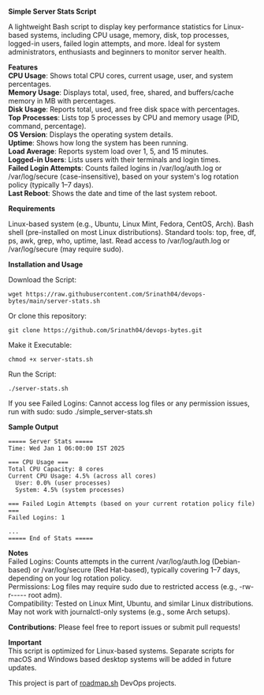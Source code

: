 **Simple Server Stats Script**

A lightweight Bash script to display key performance statistics for Linux-based systems, including CPU usage, memory, disk, top processes, logged-in users, failed login attempts, and more. Ideal for system administrators, enthusiasts and beginners to monitor server health.

**Features**  
**CPU Usage**: Shows total CPU cores, current usage, user, and system percentages.  
**Memory Usage**: Displays total, used, free, shared, and buffers/cache memory in MB with percentages.  
**Disk Usage**: Reports total, used, and free disk space with percentages.  
**Top Processes**: Lists top 5 processes by CPU and memory usage (PID, command, percentage).  
**OS Version**: Displays the operating system details.  
**Uptime**: Shows how long the system has been running.  
**Load Average**: Reports system load over 1, 5, and 15 minutes.  
**Logged-in Users**: Lists users with their terminals and login times.  
**Failed Login Attempts**: Counts failed logins in /var/log/auth.log or /var/log/secure (case-insensitive), based on your system's log rotation policy (typically 1–7 days).  
**Last Reboot**: Shows the date and time of the last system reboot.  

**Requirements**

Linux-based system (e.g., Ubuntu, Linux Mint, Fedora, CentOS, Arch).
Bash shell (pre-installed on most Linux distributions).
Standard tools: top, free, df, ps, awk, grep, who, uptime, last.
Read access to /var/log/auth.log or /var/log/secure (may require sudo).

**Installation and Usage**

Download the Script:
```
wget https://raw.githubusercontent.com/Srinath04/devops-bytes/main/server-stats.sh
```
Or clone this repository:
```
git clone https://github.com/Srinath04/devops-bytes.git
```

Make it Executable:
```
chmod +x server-stats.sh
```

Run the Script:
```
./server-stats.sh
```

If you see Failed Logins: Cannot access log files or any permission issues, run with sudo: sudo ./simple_server-stats.sh

**Sample Output**
```
===== Server Stats =====  
Time: Wed Jan 1 06:00:00 IST 2025  

=== CPU Usage ===  
Total CPU Capacity: 8 cores  
Current CPU Usage: 4.5% (across all cores)  
  User: 0.0% (user processes)  
  System: 4.5% (system processes)  

=== Failed Login Attempts (based on your current rotation policy file) ===  
Failed Logins: 1  

...  
===== End of Stats =====  
```

**Notes**  
Failed Logins: Counts attempts in the current /var/log/auth.log (Debian-based) or /var/log/secure (Red Hat-based), typically covering 1–7 days, depending on your log rotation policy.  
Permissions: Log files may require sudo due to restricted access (e.g., -rw-r----- root adm).  
Compatibility: Tested on Linux Mint, Ubuntu, and similar Linux distributions. May not work with journalctl-only systems (e.g., some Arch setups).  

**Contributions**: Please feel free to report issues or submit pull requests!

**Important**  
This script is optimized for Linux-based systems. 
Separate scripts for macOS and Windows based desktop systems will be added in future updates.

This project is part of [roadmap.sh]([url](https://roadmap.sh/projects/server-stats)) DevOps projects.
